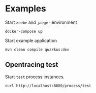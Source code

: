 # Examples

Start `zeebe` and `jaeger` environment
```shell
docker-compose up
```

Start example application
```shell
mvn clean compile quarkus:dev
```

## Opentracing test

Start `test` process instances.

```shell
curl http://localhost:8080/process/test
```
